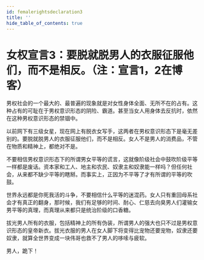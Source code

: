```yaml
---
id: femalerightsdeclaration3
title: ''
hide_table_of_contents: true
---
```


# 女权宣言3：要脱就脱男人的衣服征服他们，而不是相反。（注：宣言1，2在博客）

男权社会的一个最大的、最普遍的现象就是对女性身体全面、无所不在的占有。这种占有的可耻在于男权意识形态的阴险、霸道。甚至当女人用身体去反抗时，依然在这种男权意识形态的禁锢中。

以前网下有三级女星，现在网上有脱衣女写手，这两者在男权意识形态下是毫无差别的。要脱就脱男人的衣服征服他们，而不是相反。女人不是男人的消费品，不管在物质和精神上，都绝对不是。

不要相信男权意识形态下的所谓男女平等的谎言，这就像阶级社会中鼓吹阶级平等一样都是废话。资本家和工人、地主和农民、奴隶主和奴隶能一样吗？但任何社会，从来都不缺少平等的瞎掰。而事实上，正因为不平等了才有所谓的平等的吹鼓。

世界永远都是你死我活的斗争，不要相信什么平等的迷混药。女人只有重回母系社会才有真正的翻身，那时候，我们有足够的时间、耐心、仁慈去向臭男人们灌输女男平等的真理，而真理从来都只是统治阶级的口香糖。

拔光男人所有的衣服，包括精神上的所有伪装，所谓男人的强大也只不过是男权意识形态的皇帝新衣。拔光衣服的男人在女人脚下将变得比宠物还要宠物，奴隶还要奴隶，就算全世界变成一块伟哥也救不了男人的哆嗦与疲软。

男人，跪下！